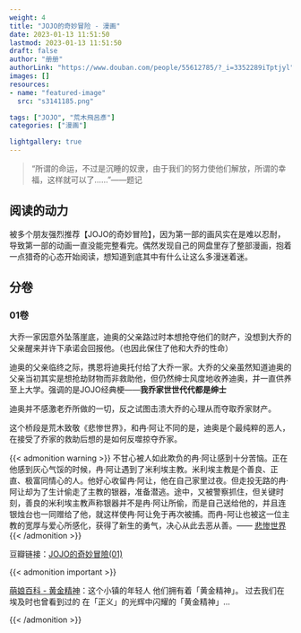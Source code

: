 ```yaml
---
weight: 4
title: "JOJO的奇妙冒险 - 漫画"
date: 2023-01-13 11:51:50
lastmod: 2023-01-13 11:51:50
draft: false
author: "册册"
authorLink: "https://www.douban.com/people/55612785/?_i=3352289iTptjyl"
images: []
resources:
- name: "featured-image"
  src: "s3141185.png"

tags: ["JOJO", "荒木飛呂彥"]
categories: ["漫画"]

lightgallery: true
---
```


> “所谓的命运，不过是沉睡的奴隶，由于我们的努力使他们解放，所谓的幸福，这样就可以了……”——题记

## 阅读的动力

被多个朋友强烈推荐【JOJO的奇妙冒险】，因为第一部的画风实在是难以忍耐，导致第一部的动画一直没能完整看完。偶然发现自己的网盘里存了整部漫画，抱着一点猎奇的心态开始阅读，想知道到底其中有什么让这么多漫迷着迷。

## 分卷

### 01卷

大乔一家因意外坠落崖底，迪奥的父亲路过时本想抢夺他们的财产，没想到大乔的父亲醒来并许下承诺会回报他。（也因此保住了他和大乔的性命）

迪奥的父亲临终之际，携恩将迪奥托付给了大乔一家。大乔的父亲虽然知道迪奥的父亲当初其实是想抢劫财物而非救助他，但仍然绅士风度地收养迪奥，并一直供养至上大学。强调的是JOJO经典梗——**我乔家世世代代都是绅士**

迪奥并不感激老乔所做的一切，反之试图击溃大乔的心理从而夺取乔家财产。

这个桥段是荒木致敬《悲惨世界》，和冉·阿让不同的是，迪奥是个最纯粹的恶人，在接受了乔家的救助后想的是如何反噬掠夺乔家。


{{< admonition warning >}}
不甘心被人如此欺负的冉·阿让感到十分苦恼。正在他感到灰心气馁的时候，冉·阿让遇到了米利埃主教。米利埃主教是个善良、正直、极富同情心的人。他好心收留冉·阿让，他在自己家里过夜。但走投无路的冉·阿让却为了生计偷走了主教的银器，准备潜逃。途中，又被警察抓住，但关键时刻，善良的米利埃主教声称银器并不是冉·阿让所偷，而是自己送给他的，并且连银烛台也一同赠给了他，就这样使冉·阿让免于再次被捕。而冉-阿让也被这一位主教的宽厚与爱心所感化，获得了新生的勇气，决心从此去恶从善。—— [悲惨世界](https://www.baike.com/wikiid/1397702352022651633?prd=attribute&view_id=3qbsjzzhzni000)
{{< /admonition >}}




豆瓣链接：[JOJO的奇妙冒險(01)](https://book.douban.com/subject/1467599/)

{{< admonition important >}}

[萌娘百科 - 黄金精神](https://mzh.moegirl.org.cn/zh-hans/%E9%BB%84%E9%87%91%E7%B2%BE%E7%A5%9E)：这个小镇的年轻人 他们拥有着「黄金精神」。
过去我们在埃及时也曾看到过的 在「正义」的光辉中闪耀的「黄金精神」...

{{< /admonition >}}